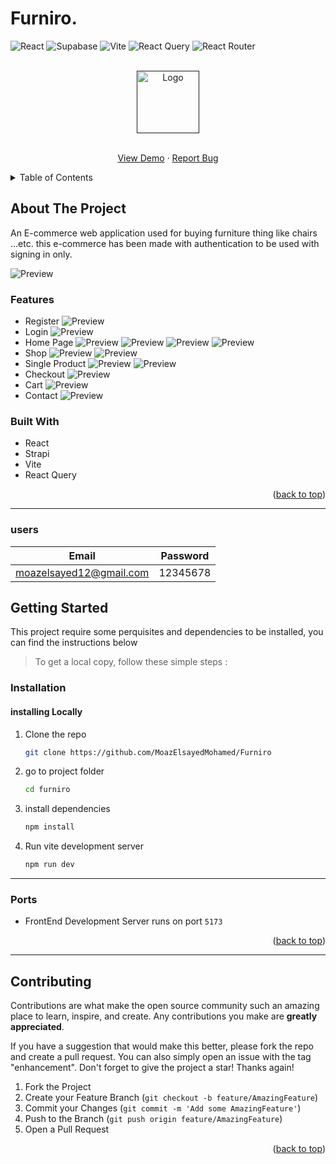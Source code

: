 # Furniro.

<div id="top"></div>

![React](https://img.shields.io/badge/React-20232A?style=for-the-badge&logo=react&logoColor=61DAFB)
![Supabase](https://img.shields.io/badge/Strapi-blue?style=for-the-badge&logo=strapi&logoColor=white)
![Vite](https://img.shields.io/badge/Vite-B73BFE?style=for-the-badge&logo=vite&logoColor=FFD62E)
![React Query](https://img.shields.io/badge/React_Query-FA4032?style=for-the-badge&logo=React_Query&logoColor=white)
![React Router](https://img.shields.io/badge/React_Router-102C57?style=for-the-badge&logo=React_Router&logoColor=white)

<!-- PROJECT LOGO -->
<div align="center">
<br>
<a href="">
    <img src="./public/logo.png" alt="Logo" height="100" >
  </a>
<br>
<br>

  <p align="center">
  <a href="#">View Demo</a>
    ·
    <a href="https://github.com/MoazElsayedMohamed/Furniro/issues">Report Bug</a>
  </p>
</div>

<!-- TABLE OF CONTENTS -->
<details>
  <summary>Table of Contents</summary>
  <ol>
    <li>
      <a href="#about-the-project">About The Project</a>
      <ul>
        <li><a href="#features">Features</a></li>
        <li><a href="#built-with">Built With</a></li>
        <li><a href="#users">Users</a></li>
      </ul>
    </li>
    <li>
      <a href="#getting-started">Getting Started</a>
      <ul>
        <li><a href="#installation">Installation</a></li>
        <li><a href="#ports">Ports</a></li>
      </ul>
    </li>
    <li><a href="#contributing">Contributing</a></li>
  </ol>
</details>

<!-- ABOUT THE PROJECT -->

## About The Project

An E-commerce web application used for buying furniture thing like chairs ...etc. this e-commerce has been made with authentication to be used with signing in only.

![Preview](<./img/home-page(3).png>)

### Features

- Register
  ![Preview](./img/register.png)
- Login
  ![Preview](./img/login.png)
- Home Page
  ![Preview](<./img/home-page(5).png>)
  ![Preview](<./img/home-page(2).png>)
  ![Preview](<./img/home-page(3).png>)
  ![Preview](<./img/home-page(4).png>)
- Shop
  ![Preview](./img/shop-1.png)
  ![Preview](./img/shop-2.png)
- Single Product
  ![Preview](<./img/product(1).png>)
  ![Preview](<./img/product(2).png>)
- Checkout
  ![Preview](./img/checkout.png)
- Cart
  ![Preview](./img/cart.png)
- Contact
  ![Preview](./img/contact.png)

### Built With

- React
- Strapi
- Vite
- React Query

<p align="right">(<a href="#top">back to top</a>)</p>

---

### users

| Email                     | Password |
| ------------------------- | -------- |
| <moazelsayed12@gmail.com> | 12345678 |

<!--
#### Validation

- **Email validation**: As per **RFC2822** standards.
- **Email authentication**: Through email provider.
- **Password validation**: The password must be more than **8** characters.

<p align="right">(<a href="#top">back to top</a>)</p> -->

<!-- GETTING STARTED -->

## Getting Started

This project require some perquisites and dependencies to be installed, you can find the instructions below

<!-- This project require some perquisites and dependencies to be installed, you can view it online using this [demo](https://the-wild-oasis-cbq1b8hzv-abdrahmansoltan.vercel.app/). or you can find the instructions below: -->

> To get a local copy, follow these simple steps :

### Installation

#### installing Locally

1. Clone the repo

   ```sh
   git clone https://github.com/MoazElsayedMohamed/Furniro
   ```

2. go to project folder

   ```sh
   cd furniro
   ```

3. install dependencies

   ```bash
   npm install
   ```

4. Run vite development server

   ```sh
   npm run dev
   ```

---

### Ports

- FrontEnd Development Server runs on port `5173`

<p align="right">(<a href="#top">back to top</a>)</p>

---

<!-- CONTRIBUTING -->

## Contributing

Contributions are what make the open source community such an amazing place to learn, inspire, and create. Any contributions you make are **greatly appreciated**.

If you have a suggestion that would make this better, please fork the repo and create a pull request. You can also simply open an issue with the tag "enhancement".
Don't forget to give the project a star! Thanks again!

1. Fork the Project
2. Create your Feature Branch (`git checkout -b feature/AmazingFeature`)
3. Commit your Changes (`git commit -m 'Add some AmazingFeature'`)
4. Push to the Branch (`git push origin feature/AmazingFeature`)
5. Open a Pull Request

<p align="right">(<a href="#top">back to top</a>)</p>
